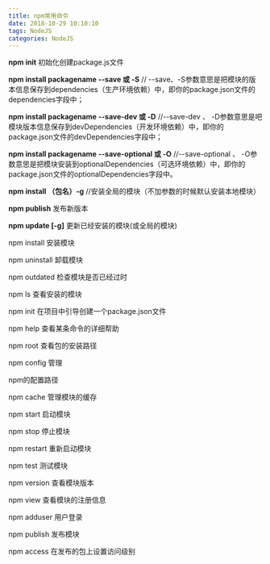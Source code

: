 ```yaml
---
title: npm常用命令
date: 2018-10-29 10:10:10
tags: NodeJS
categories: NodeJS
---
```


**npm init**        初始化创建package.js文件

**npm install packagename --save 或 -S**  // --save、-S参数意思是把模块的版本信息保存到dependencies（生产环境依赖）中，即你的package.json文件的dependencies字段中；

**npm install packagename --save-dev 或 -D**  //--save-dev 、 -D参数意思是吧模块版本信息保存到devDependencies（开发环境依赖）中，即你的package.json文件的devDependencies字段中；
<!-- more -->
**npm install packagename --save-optional 或 -O**   //--save-optional 、 -O参数意思是把模块安装到optionalDependencies（可选环境依赖）中，即你的package.json文件的optionalDependencies字段中。

**npm install  （包名）-g**    //安装全局的模块（不加参数的时候默认安装本地模块）

**npm publish**   发布新版本

**npm update [-g]**   更新已经安装的模块(或全局的模块)

npm install 安装模块

npm uninstall 卸载模块

npm outdated 检查模块是否已经过时

npm ls 查看安装的模块

npm init 在项目中引导创建一个package.json文件

npm help 查看某条命令的详细帮助

npm root 查看包的安装路径

npm config 管理

npm的配置路径

npm cache 管理模块的缓存

npm start 启动模块

npm stop 停止模块

npm restart 重新启动模块

npm test 测试模块

npm version 查看模块版本

npm view 查看模块的注册信息

npm adduser  用户登录

npm publish 发布模块

npm access 在发布的包上设置访问级别